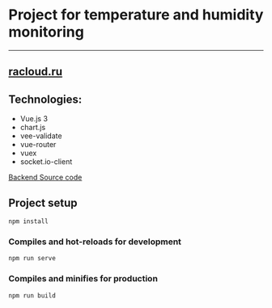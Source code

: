 # Project for temperature and humidity monitoring

---
[racloud.ru](http://racloud.ru/)
---

## Technologies: 
* Vue.js 3
* chart.js
* vee-validate
* vue-router
* vuex
* socket.io-client

[Backend Source code](https://github.com/KuniLee/RA_server)

## Project setup
```
npm install
```

### Compiles and hot-reloads for development
```
npm run serve
```

### Compiles and minifies for production
```
npm run build
```
